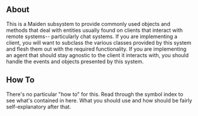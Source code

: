 ## About
This is a Maiden subsystem to provide commonly used objects and methods that deal with entities usually found on clients that interact with remote systems-- particularly chat systems. If you are implementing a client, you will want to subclass the various classes provided by this system and flesh them out with the required functionality. If you are implementing an agent that should stay agnostic to the client it interacts with, you should handle the events and objects presented by this system.

## How To
There's no particular "how to" for this. Read through the symbol index to see what's contained in here. What you should use and how should be fairly self-explanatory after that.
